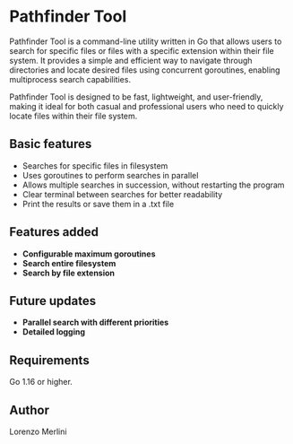 # Pathfinder Tool

Pathfinder Tool is a command-line utility written in Go that allows users to search for specific files or files with a specific extension within their file system. It provides a simple and efficient way to navigate through directories and locate desired files using concurrent goroutines, enabling multiprocess search capabilities.

Pathfinder Tool is designed to be fast, lightweight, and user-friendly, making it ideal for both casual and professional users who need to quickly locate files within their file system.


## Basic features 

- Searches for specific files in filesystem
- Uses goroutines to perform searches in parallel
- Allows multiple searches in succession, without restarting the program
- Clear terminal between searches for better readability
- Print the results or save them in a .txt file

## Features added

- **Configurable maximum goroutines**
- **Search entire filesystem**
- **Search by file extension**

## Future updates

- **Parallel search with different priorities**
- **Detailed logging**

## Requirements

Go 1.16 or higher. 

## Author 

Lorenzo Merlini
